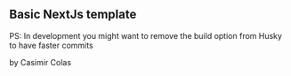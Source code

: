 ## Basic NextJs template

PS: In development you might want to remove the build option from Husky to have faster commits

by Casimir Colas
